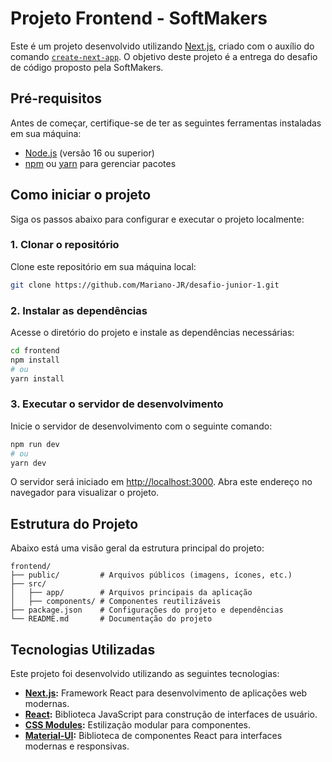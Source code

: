 # Projeto Frontend - SoftMakers

Este é um projeto desenvolvido utilizando [Next.js](https://nextjs.org), criado com o auxílio do comando [`create-next-app`](https://nextjs.org/docs/app/api-reference/cli/create-next-app). O objetivo deste projeto é a entrega do desafio de código proposto pela SoftMakers.

## Pré-requisitos

Antes de começar, certifique-se de ter as seguintes ferramentas instaladas em sua máquina:

- [Node.js](https://nodejs.org) (versão 16 ou superior)
- [npm](https://www.npmjs.com/) ou [yarn](https://yarnpkg.com/) para gerenciar pacotes

## Como iniciar o projeto

Siga os passos abaixo para configurar e executar o projeto localmente:

### 1. Clonar o repositório

Clone este repositório em sua máquina local:

```bash
git clone https://github.com/Mariano-JR/desafio-junior-1.git
```

### 2. Instalar as dependências

Acesse o diretório do projeto e instale as dependências necessárias:

```bash
cd frontend
npm install
# ou
yarn install
```

### 3. Executar o servidor de desenvolvimento

Inicie o servidor de desenvolvimento com o seguinte comando:

```bash
npm run dev
# ou
yarn dev
```

O servidor será iniciado em [http://localhost:3000](http://localhost:3000). Abra este endereço no navegador para visualizar o projeto.

## Estrutura do Projeto

Abaixo está uma visão geral da estrutura principal do projeto:

```
frontend/
├── public/         # Arquivos públicos (imagens, ícones, etc.)
├── src/
│   ├── app/        # Arquivos principais da aplicação
│   ├── components/ # Componentes reutilizáveis
├── package.json    # Configurações do projeto e dependências
└── README.md       # Documentação do projeto
```

## Tecnologias Utilizadas

Este projeto foi desenvolvido utilizando as seguintes tecnologias:

- **[Next.js](https://nextjs.org):** Framework React para desenvolvimento de aplicações web modernas.
- **[React](https://reactjs.org):** Biblioteca JavaScript para construção de interfaces de usuário.
- **[CSS Modules](https://github.com/css-modules/css-modules):** Estilização modular para componentes.
- **[Material-UI](https://mui.com):** Biblioteca de componentes React para interfaces modernas e responsivas.

